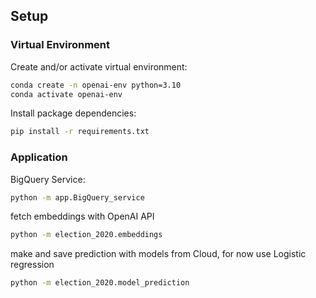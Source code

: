 ## Setup

### Virtual Environment

Create and/or activate virtual environment:

```sh
conda create -n openai-env python=3.10
conda activate openai-env
```

Install package dependencies:

```sh
pip install -r requirements.txt
```


### Application
BigQuery Service:
```sh
python -m app.BigQuery_service
```

fetch embeddings with OpenAI API
```sh
python -m election_2020.embeddings
```

make and save prediction with models from Cloud, for now use Logistic regression
```sh
python -m election_2020.model_prediction
```

